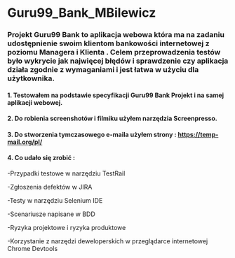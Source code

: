 # Guru99_Bank_MBilewicz
### Projekt Guru99 Bank to aplikacja webowa która  ma na zadaniu udostępnienie swoim klientom bankowości internetowej z poziomu Managera i Klienta .  Celem przeprowadzenia testów było wykrycie jak najwięcej błędów i sprawdzenie czy aplikacja działa zgodnie z wymaganiami i jest łatwa w użyciu dla użytkownika.



#### 1.  Testowałem na podstawie specyfikacji  Guru99 Bank Projekt i na samej aplikacji webowej.
#### 2.  Do robienia screenshotów i filmiku użyłem narzędzia Screenpresso.
#### 3.  Do stworzenia tymczasowego e-maila użyłem strony : https://temp-mail.org/pl/
#### 4.  Co udało się zrobić :
 -Przypadki testowe w narzędziu TestRail
 
 -Zgłoszenia defektów w JIRA
 
 -Testy w narzędziu Selenium IDE
 
 -Scenariusze napisane w BDD
 
 -Ryzyka projektowe i ryzyka produktowe
 
 -Korzystanie z narzędzi deweloperskich w przeglądarce internetowej Chrome Devtools
 
